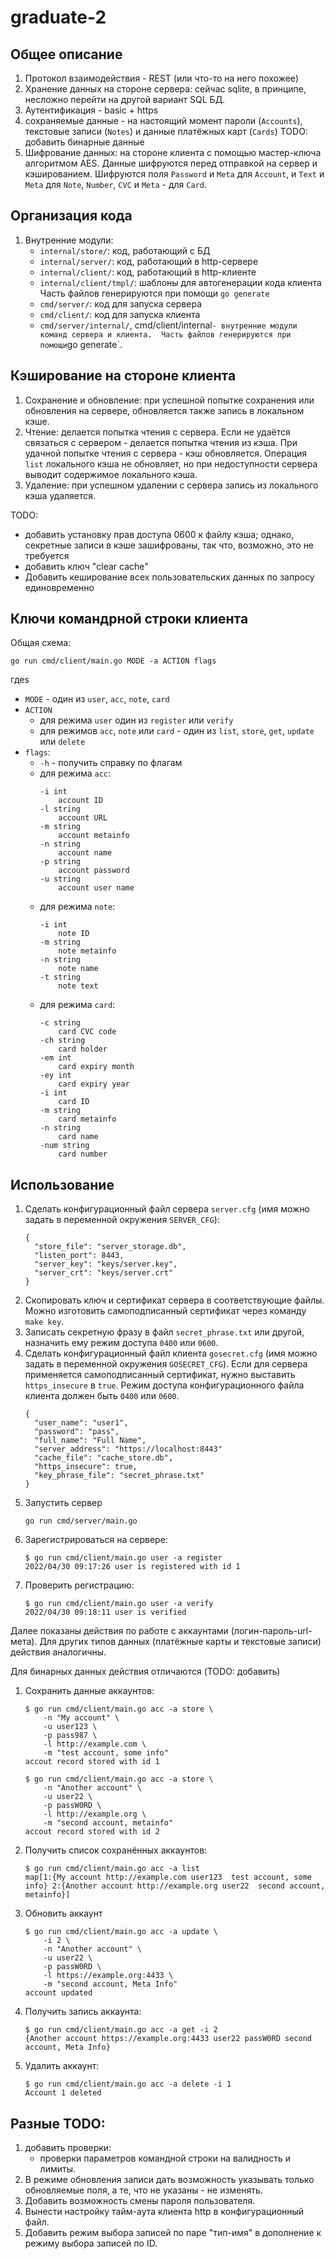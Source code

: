 # graduate-2

## Общее описание

1. Протокол взаимодействия - REST (или что-то на него похожее)
1. Хранение данных на стороне сервера: сейчас sqlite, в принципе, несложно
   перейти на другой вариант SQL БД.
1. Аутентификация - basic + https
1. сохраняемые данные - на настоящий момент пароли (`Accounts`),
   текстовые записи (`Notes`) и данные платёжных карт (`Cards`)
   TODO: добавить бинарные данные
1. Шифрование данных: на стороне клиента с помощью мастер-ключа
   алгоритмом AES. Данные шифруются перед отправкой на сервер и кэшированием.
   Шифруются поля `Password` и `Meta` для `Account`, и `Text` и `Meta` для `Note`,
   `Number`, `CVC` и `Meta` - для `Card`.

## Организация кода
1. Внутренние модули:
   * `internal/store/`: код, работающий с БД
   * `internal/server/`: код, работающий в http-сервере
   * `internal/client/`: код, работающий в http-клиенте
   * `internal/client/tmpl/`: шаблоны для автогенерации кода клиента
     Часть файлов генерируются при помощи `go generate`
   * `cmd/server/`: код для запуска сервера
   * `cmd/client/`: код для запуска клиента
   * `cmd/server/internal/`, cmd/client/internal` - внутренние модули команд
     сервера и клиента.  Часть файлов генерируются при помощи `go generate`.

## Кэширование на стороне клиента
1. Сохранение и обновление: при успешной попытке сохранения или обновления
   на сервере, обновляется также запись в локальном кэше.
1. Чтение: делается попытка чтения с сервера. Если не удаётся связаться с сервером -
   делается попытка чтения из кэша. При удачной попытке чтения с сервера - кэш
   обновляется. Операция `list` локального кэша не обновляет, но при недоступности
   сервера выводит содержимое локального кэша.
1. Удаление: при успешном удалении с сервера запись из локального кэша удаляется.

TODO:
* добавить установку прав доступа 0600 к файлу кэша; однако, секретные
  записи в кэше зашифрованы, так что, возможно, это не требуется
* добавить ключ "clear cache"
* Добавить кеширование всех пользовательских данных по запросу единовременно

## Ключи командрной строки клиента
Общая схема:
```
go run cmd/client/main.go MODE -a ACTION flags
```
гдеs
* `MODE` - один из `user`, `acc`, `note`, `card`
* `ACTION`
  * для режима `user` один из `register` или `verify`
  * для режимов `acc`, `note` или `card` - один из
    `list`, `store`, `get`, `update` или `delete`
* `flags`:
  * `-h` - получить справку по флагам
  * для режима `acc`:
    ```
    -i int
    	account ID
    -l string
    	account URL
    -m string
    	account metainfo
    -n string
    	account name
    -p string
    	account password
    -u string
    	account user name
    ```
  * для режима `note`:
    ```
    -i int
    	note ID
    -m string
    	note metainfo
    -n string
    	note name
    -t string
    	note text
    ```
  * для режима `card`:
    ```
    -c string
    	card CVC code
    -ch string
    	card holder
    -em int
    	card expiry month
    -ey int
    	card expiry year
    -i int
    	card ID
    -m string
    	card metainfo
    -n string
    	card name
    -num string
    	card number
    ```


## Использование

1. Сделать конфигурационный файл сервера `server.cfg` (имя можно задать
   в переменной окружения `SERVER_CFG`):
   ```
   {
     "store_file": "server_storage.db",
     "listen_port": 8443,
     "server_key": "keys/server.key",
     "server_crt": "keys/server.crt"
   }
   ```
1. Скопировать ключ и сертификат сервера в соответствующие файлы.
   Можно изготовить самоподписанный сертификат через команду `make key`.
1. Записать секретную фразу в файл `secret_phrase.txt` или другой,
   назначить ему режим доступа `0400` или `0600`.
1. Сделать конфигурационный файл клиента `gosecret.cfg` (имя можно задать
   в переменной окружения `GOSECRET_CFG`). Если для сервера применяется
   самоподписанный сертификат, нужно выставить `https_insecure` в `true`.
   Режим доступа конфигурационного файла клиента должен быть `0400` или `0600`.
   ```
   {
     "user_name": "user1",
     "password": "pass",
     "full_name": "Full Name",
     "server_address": "https://localhost:8443"
     "cache_file": "cache_store.db",
     "https_insecure": true,
     "key_phrase_file": "secret_phrase.txt"
   }
   ```
1. Запустить сервер
   ```
   go run cmd/server/main.go
   ```
1. Зарегистрироваться на сервере:
   ```
   $ go run cmd/client/main.go user -a register
   2022/04/30 09:17:26 user is registered with id 1
   ```
1. Проверить регистрацию:
   ```
   $ go run cmd/client/main.go user -a verify
   2022/04/30 09:18:11 user is verified
   ```

Далее показаны действия по работе с аккаунтами (логин-пароль-url-мета).
Для других типов данных (платёжные карты и текстовые записи)
действия аналогичны.

Для бинарных данных действия отличаются (TODO: добавить)

1. Сохранить данные аккаунтов:
   ```
   $ go run cmd/client/main.go acc -a store \
       -n "My account" \
       -u user123 \
       -p pass987 \
       -l http://example.com \
       -m "test account, some info"
   accout record stored with id 1

   $ go run cmd/client/main.go acc -a store \
       -n "Another account" \
       -u user22 \
       -p passW0RD \
       -l http://example.org \
       -m "second account, metainfo"
   accout record stored with id 2
   ```
1. Получить список сохранённых аккаунтов:
   ```
   $ go run cmd/client/main.go acc -a list
   map[1:{My account http://example.com user123  test account, some info} 2:{Another account http://example.org user22  second account, metainfo}]
   ```
1. Обновить аккаунт
   ```
   $ go run cmd/client/main.go acc -a update \
       -i 2 \
       -n "Another account" \
       -u user22 \
       -p passW0RD \
       -l https://example.org:4433 \
       -m "second account, Meta Info"
   account updated
   ```
1. Получить запись аккаунта:
   ```
   $ go run cmd/client/main.go acc -a get -i 2
   {Another account https://example.org:4433 user22 passW0RD second account, Meta Info}
   ```
1. Удалить аккаунт:
   ```
   $ go run cmd/client/main.go acc -a delete -i 1
   Account 1 deleted
   ```

## Разные TODO:
1. добавить проверки:
   * проверки параметров командной строки на валидность и лимиты.
1. В режиме обновления записи дать возможность указывать только обновляемые поля,
   а те, что не указаны - не изменять.
1. Добавить возможность смены пароля пользователя.
1. Вынести настройку тайм-аута клиента http в конфигурационный файл.
1. Добавить режим выбора записей по паре "тип-имя" в дополнение
   к режиму выбора записей по ID.

